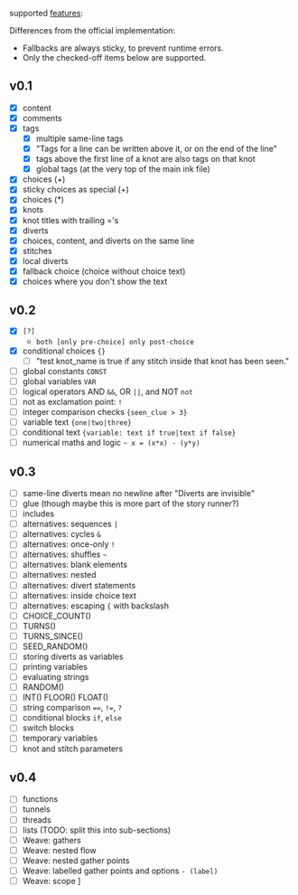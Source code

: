 supported [features](https://github.com/inkle/ink/blob/master/Documentation/WritingWithInk.md):

Differences from the official implementation:

* Fallbacks are always sticky, to prevent runtime errors.
* Only the checked-off items below are supported.

## v0.1

- [x] content
- [x] comments
- [x] tags
  - [x] multiple same-line tags
  - [x] "Tags for a line can be written above it, or on the end of the line"
  - [x] tags above the first line of a knot are also tags on that knot
  - [x] global tags (at the very top of the main ink file)
- [x] choices (+)
- [x] sticky choices as special (+)
- [x] choices (*)
- [x] knots
- [x] knot titles with trailing ='s
- [x] diverts
- [x] choices, content, and diverts on the same line
- [x] stitches
- [x] local diverts
- [x] fallback choice (choice without choice text)
- [x] choices where you don't show the text

## v0.2
- [x] `[?]`
  - `both [only pre-choice] only post-choice` 
- [x] conditional choices `{}`
  - [ ] "test knot_name is true if any stitch inside that knot has been seen."
- [ ] global constants `CONST`
- [ ] global variables `VAR`
- [ ] logical operators AND `&&`, OR `||`, and NOT `not`
- [ ] not as exclamation point: `!`
- [ ] integer comparison checks `{seen_clue > 3}`
- [ ] variable text `{one|two|three}`
- [ ] conditional text `{variable: text if true|text if false}`
- [ ] numerical maths and logic `~ x = (x*x) - (y*y)`

## v0.3
- [ ] same-line diverts mean no newline after "Diverts are invisible"
- [ ] glue (though maybe this is more part of the story runner?)
- [ ] includes
- [ ] alternatives: sequences `|`
- [ ] alternatives: cycles `&`
- [ ] alternatives: once-only `!`
- [ ] alternatives: shuffles `~`
- [ ] alternatives: blank elements
- [ ] alternatives: nested
- [ ] alternatives: divert statements
- [ ] alternatives: inside choice text
- [ ] alternatives: escaping `{` with backslash
- [ ] CHOICE_COUNT()
- [ ] TURNS()
- [ ] TURNS_SINCE()
- [ ] SEED_RANDOM()
- [ ] storing diverts as variables
- [ ] printing variables
- [ ] evaluating strings
- [ ] RANDOM()
- [ ] INT() FLOOR() FLOAT()
- [ ] string comparison `==`, `!=`, `?`
- [ ] conditional blocks `if`, `else`
- [ ] switch blocks
- [ ] temporary variables
- [ ] knot and stitch parameters

## v0.4

- [ ] functions
- [ ] tunnels
- [ ] threads
- [ ] lists (TODO: split this into sub-sections)
- [ ] Weave: gathers
- [ ] Weave: nested flow
- [ ] Weave: nested gather points
- [ ] Weave: labelled gather points and options `- (label)`
- [ ] Weave: scope
]